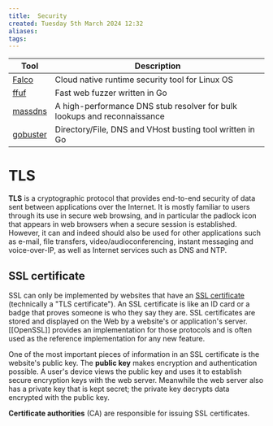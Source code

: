```yaml
---
title:  Security
created: Tuesday 5th March 2024 12:32
aliases: 
tags: 
---
```


| Tool                                               | Description                                                              |
| -------------------------------------------------- | ------------------------------------------------------------------------ |
| [Falco](https://github.com/falcosecurity/falco)    | Cloud native runtime security tool for Linux OS                          |
| [ffuf](https://github.com/ffuf/ffuf)               | Fast web fuzzer written in Go                                            |
| [massdns](https://github.com/blechschmidt/massdns) | A high-performance DNS stub resolver for bulk lookups and reconnaissance |
| [gobuster](https://github.com/OJ/gobuster)         | Directory/File, DNS and VHost busting tool written in Go                 |
# TLS

**TLS** is a cryptographic protocol that provides end-to-end security of data sent between applications over the Internet. It is mostly familiar to users through its use in secure web browsing, and in particular the padlock icon that appears in web browsers when a secure session is established. However, it can and indeed should also be used for other applications such as e-mail, file transfers, video/audioconferencing, instant messaging and voice-over-IP, as well as Internet services such as DNS and NTP.

## SSL certificate

SSL can only be implemented by websites that have an [SSL certificate](https://www.cloudflare.com/learning/ssl/what-is-an-ssl-certificate/) (technically a "TLS certificate"). An SSL certificate is like an ID card or a badge that proves someone is who they say they are. SSL certificates are stored and displayed on the Web by a website's or application's server. [[OpenSSL]] provides an implementation for those protocols and is often used as the reference implementation for any new feature.

One of the most important pieces of information in an SSL certificate is the website's public key. The **public key** makes encryption and authentication possible. A user's device views the public key and uses it to establish secure encryption keys with the web server. Meanwhile the web server also has a private key that is kept secret; the private key decrypts data encrypted with the public key.

**Certificate authorities** (CA) are responsible for issuing SSL certificates.

